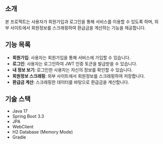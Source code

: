 ## 소개
본 프로젝트는 사용자가 회원가입과 로그인을 통해 서비스를 이용할 수 있도록 하며, 
외부 사이트에서 회원정보를 스크래핑하여 환급금을 계산하는 기능을 제공합니다. 

## 기능 목록
- **회원가입**: 사용자는 회원가입을 통해 서비스에 가입할 수 있습니다.
- **로그인**: 사용자는 로그인하여 JWT 인증 토큰을 발급받을 수 있습니다.
- **내 정보 보기**: 로그인한 사용자는 자신의 정보를 확인할 수 있습니다.
- **회원정보 스크래핑**: 외부 사이트에서 회원정보를 스크래핑하여 저장합니다.
- **환급금 계산**: 스크래핑한 데이터를 바탕으로 환급금을 계산합니다.

## 기술 스택
- Java 17
- Spring Boot 3.3
- JPA
- WebClient
- H2 Database (Memory Mode)
- Gradle

